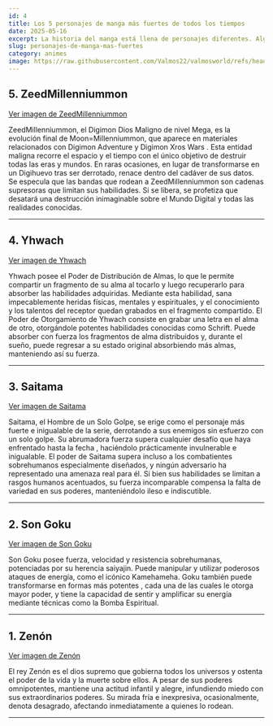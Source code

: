 ```yaml
---
id: 4
title: Los 5 personajes de manga más fuertes de todos los tiempos
date: 2025-05-16
excerpt: La historia del manga está llena de personajes diferentes. Algunos son adorables, otros malvados, otros poderosos, etc. En este artículo, encontrarás una lista de los personajes de manga más fuertes que conocemos, según diversas fuentes, clasificándolos del 30.º al 1.º puesto según sus poderes y habilidades. Esta lista no será completamente objetiva, ya que cada franquicia tiene sus propias reglas y marcos, pero hemos hecho todo lo posible para ofrecerte una escala bastante válida. Mientras tanto, consulta nuestra lista de los personajes de anime más fuertes; por cierto, es mucho más larga.
slug: personajes-de-manga-mas-fuertes
category: animes
image: https://raw.githubusercontent.com/Valmos22/valmosworld/refs/heads/main/asset/images/personajes-anime.webp
---
```


## 5. ZeedMillenniummon

[Ver imagen de ZeedMillenniummon](https://fictionhorizon.com/wp-content/uploads/2020/10/ZeedM-1024x576.jpg)

ZeedMillenniummon, el Digimon Dios Maligno de nivel Mega, es la evolución final de Moon=Millenniummon, que aparece en materiales relacionados con Digimon Adventure y Digimon Xros Wars . Esta entidad maligna recorre el espacio y el tiempo con el único objetivo de destruir todas las eras y mundos. En raras ocasiones, en lugar de transformarse en un Digihuevo tras ser derrotado, renace dentro del cadáver de sus datos. Se especula que las bandas que rodean a ZeedMillenniummon son cadenas supresoras que limitan sus habilidades. Si se libera, se profetiza que desatará una destrucción inimaginable sobre el Mundo Digital y todas las realidades conocidas.

---

## 4. Yhwach

[Ver imagen de Yhwach](https://fictionhorizon.com/wp-content/uploads/2022/04/Yhwach1.webp)

Yhwach posee el Poder de Distribución de Almas, lo que le permite compartir un fragmento de su alma al tocarlo y luego recuperarlo para absorber las habilidades adquiridas. Mediante esta habilidad, sana impecablemente heridas físicas, mentales y espirituales, y el conocimiento y los talentos del receptor quedan grabados en el fragmento compartido. El Poder de Otorgamiento de Yhwach consiste en grabar una letra en el alma de otro, otorgándole potentes habilidades conocidas como Schrift. Puede absorber con fuerza los fragmentos de alma distribuidos y, durante el sueño, puede regresar a su estado original absorbiendo más almas, manteniendo así su fuerza.

---

## 3. Saitama

[Ver imagen de Saitama](https://fictionhorizon.com/wp-content/uploads/2022/04/SaitamaOPM-1024x736.webp)

Saitama, el Hombre de un Solo Golpe, se erige como el personaje más fuerte e inigualable de la serie, derrotando a sus enemigos sin esfuerzo con un solo golpe. Su abrumadora fuerza supera cualquier desafío que haya enfrentado hasta la fecha , haciéndolo prácticamente invulnerable e inigualable. El poder de Saitama supera incluso a los combatientes sobrehumanos especialmente diseñados, y ningún adversario ha representado una amenaza real para él. Si bien sus habilidades se limitan a rasgos humanos acentuados, su fuerza incomparable compensa la falta de variedad en sus poderes, manteniéndolo ileso e indiscutible.

---

## 2. Son Goku

[Ver imagen de Son Goku](https://fictionhorizon.com/wp-content/uploads/2022/04/DragonBall-1024x563.jpg)

Son Goku posee fuerza, velocidad y resistencia sobrehumanas, potenciadas por su herencia saiyajin. Puede manipular y utilizar poderosos ataques de energía, como el icónico Kamehameha. Goku también puede transformarse en formas más potentes , cada una de las cuales le otorga mayor poder, y tiene la capacidad de sentir y amplificar su energía mediante técnicas como la Bomba Espiritual.

---

## 1. Zenón

[Ver imagen de Zenón](https://fictionhorizon.com/wp-content/uploads/2022/04/ZenoDB-1.jpg)

El rey Zenón es el dios supremo que gobierna todos los universos y ostenta el poder de la vida y la muerte sobre ellos. A pesar de sus poderes omnipotentes, mantiene una actitud infantil y alegre, infundiendo miedo con sus extraordinarios poderes. Su mirada fría e inexpresiva, ocasionalmente, denota desagrado, afectando inmediatamente a quienes lo rodean.

---

